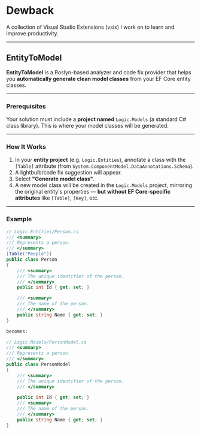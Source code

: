# Dewback

A collection of Visual Studio Extensions (vsix) I work on to learn and improve productivity.

---

## EntityToModel

**EntityToModel** is a Roslyn-based analyzer and code fix provider that helps you **automatically generate clean model classes** from your EF Core entity classes.

---

### Prerequisites

Your solution must include a **project named** `Logic.Models` (a standard C# class library). This is where your model classes will be generated.

---

### How It Works

1. In your **entity project** (e.g. `Logic.Entities`), annotate a class with the `[Table]` attribute (from `System.ComponentModel.DataAnnotations.Schema`).
2. A lightbulb/code fix suggestion will appear.
3. Select **"Generate model class"**.
4. A new model class will be created in the `Logic.Models` project, mirroring the original entity's properties — **but without EF Core-specific attributes** like `[Table]`, `[Key]`, etc.

---

### Example

```csharp
// Logic.Entities/Person.cs
/// <summary>
/// Represents a person.
/// </summary>
[Table("People")]
public class Person
{
    /// <summary>
    /// The unique identifier of the person.
    /// </summary>
    public int Id { get; set; }

    /// <summary>
    /// The name of the person.
    /// </summary>
    public string Name { get; set; }
}

becomes:

// Logic.Models/PersonModel.cs
/// <summary>
/// Represents a person.
/// </summary>
public class PersonModel
{
    /// <summary>
    /// The unique identifier of the person.
    /// </summary>

    public int Id { get; set; }
    /// <summary>
    /// The name of the person.
    /// </summary>
    public string Name { get; set; }
}
```
